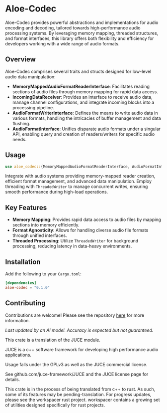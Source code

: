 # Aloe-Codec

Aloe-Codec provides powerful abstractions and implementations for audio encoding and decoding, tailored towards high-performance audio processing systems. By leveraging memory mapping, threaded structures, and format interfaces, this library offers both flexibility and efficiency for developers working with a wide range of audio formats.

## Overview

Aloe-Codec comprises several traits and structs designed for low-level audio data manipulation:

- **MemoryMappedAudioFormatReaderInterface**: Facilitates reading sections of audio files through memory mapping for rapid data access.
- **IncomingDataReceiver**: Provides an interface to receive audio data, manage channel configurations, and integrate incoming blocks into a processing pipeline.
- **AudioFormatWriterInterface**: Defines the means to write audio data in various formats, handling the intricacies of buffer management and data flushing.
- **AudioFormatInterface**: Unifies disparate audio formats under a singular API, enabling query and creation of readers/writers for specific audio needs.

## Usage

```rust
use aloe_codec::{MemoryMappedAudioFormatReaderInterface, AudioFormatInterface};
```

Integrate with audio systems providing memory-mapped reader creation, efficient format management, and advanced data manipulation. Employ threading with `ThreadedWriter` to manage concurrent writes, ensuring smooth performance during high-load operations.

## Key Features

- **Memory Mapping**: Provides rapid data access to audio files by mapping sections into memory efficiently.
- **Format Agnosticity**: Allows for handling diverse audio file formats through unified interfaces.
- **Threaded Processing**: Utilize `ThreadedWriter` for background processing, reducing latency in data-heavy environments.

## Installation

Add the following to your `Cargo.toml`:

```toml
[dependencies]
aloe-codec = "0.1.0"
```

## Contributing

Contributions are welcome! Please see the repository [here](https://github.com/klebs6/aloe-rs) for more information.

_Last updated by an AI model. Accuracy is expected but not guaranteed._


This crate is a translation of the JUCE module.

JUCE is a c++ software framework for developing high performance audio applications.

Usage falls under the GPLv3 as well as the JUCE commercial license.

See github.com/juce-framework/JUCE and the JUCE license page for details.

This crate is in the process of being translated from c++ to rust. As such, some of its features may be pending-translation. For progress updates, please see the workspacer rust project. workspacer contains a growing set of utilities designed specifically for rust projects.
